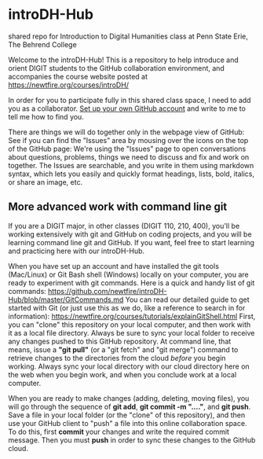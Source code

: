 # introDH-Hub
shared repo for Introduction to Digital Humanities class at Penn State Erie, The Behrend College

Welcome to the introDH-Hub! This is a repository to help introduce and orient DIGIT students to the GitHub collaboration environment, and accompanies the course website posted at <https://newtfire.org/courses/introDH/>

In order for you to participate fully in this shared class space, I need to add you as a collaborator. [Set up your own GitHub account](https://github.com) and write to me to tell me how to find you.

There are things we will do together only in the webpage view of GitHub: See if you can find the ”Issues” area by mousing over the icons on the top of the GitHub page: We're using the "Issues" page to open conversations about questions, problems, things we need to discuss and fix and work on together. The Issues are searchable, and you write in them using markdown syntax, which lets you easily and quickly format headings, lists, bold, italics, or share an image, etc.

## More advanced work with command line git 
If you are a DIGIT major, in other classes (DIGIT 110, 210, 400), you'll be working extensively with git and GitHub on coding projects, and you will be learning command line git and GitHub. If you want, feel free to start learning and practicing here with our introDH-Hub. 

 When you have set up an account and have installed the git tools (Mac/Linux) or Git Bash shell (Windows) locally on your computer, you are ready to experiment with git commands. Here is a quick and handy list of git commands: <https://github.com/newtfire/introDH-Hub/blob/master/GitCommands.md>
You can read our detailed guide to get started with Git (or just use this as we do, like a reference to search in for information): <https://newtfire.org/courses/tutorials/explainGitShell.html>  First, you can "clone" this repository on your local computer, and then work with it as a local file directory. Always be sure to sync your local folder to receive any changes pushed to this GitHub repository. At command line, that means, issue a **"git pull"** (or a "git fetch" and "git merge") command to retrieve changes to the directories from the cloud *before* you begin working. Always sync your local directory with our cloud directory here on the web when you begin work, and when you conclude work at a local computer.

When you are ready to make changes (adding, deleting, moving files), you will go through the sequence of **git add**, **git commit -m "...."**, and **git push**.  Save a file in your local folder (or the "clone" of this repository), and then use your GitHub client to "push" a file into this online collaboration space. To do this, first **commit** your changes and write the required commit message. Then you must **push** in order to sync these changes to the GitHub cloud.



